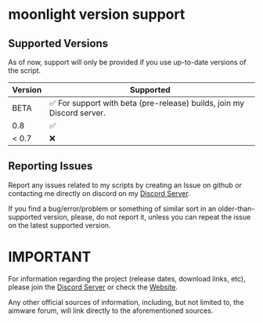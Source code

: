 # moonlight version support

## Supported Versions

As of now, support will only be provided if you use up-to-date versions of the script.

| Version | Supported          |
| ------- | ------------------ |
| BETA    | :white_check_mark: For support with beta (pre-release) builds, join my Discord server. |
| 0.8     | :white_check_mark: |
| < 0.7   | :x:                |

## Reporting Issues

Report any issues related to my scripts by creating an Issue on github or contacting me directly on discord on my [Discord Server](https://discord.gg/XCpTmK8DAw).

If you find a bug/error/problem or something of similar sort in an older-than-supported version, please, do not report it, unless you can repeat the issue on the latest supported version.

# IMPORTANT

For information regarding the project (release dates, download links, etc), please join the [Discord Server](https://discord.gg/XCpTmK8DAw) or check the [Website](https://www.blueelixir.xyz/).

Any other official sources of information, including, but not limited to, the aimware forum, will link directly to the aforementioned sources.
